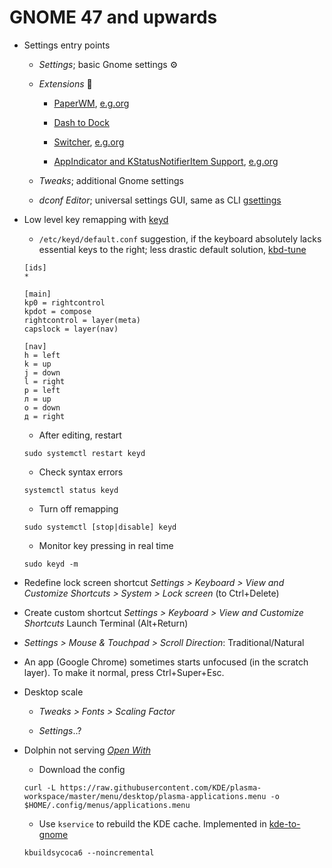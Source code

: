 # GNOME 47 and upwards

- Settings entry points

  - _Settings_; basic Gnome settings ⚙

  - _Extensions_ 🧩

    - [PaperWM](https://github.com/paperwm/PaperWM),
      [e.g.org](https://extensions.gnome.org/extension/6099/paperwm/)

    - [Dash to Dock](https://github.com/micheleg/dash-to-dock)

    - [Switcher](https://github.com/daniellandau/switcher),
      [e.g.org](https://extensions.gnome.org/extension/973/switcher/)

    - [AppIndicator and KStatusNotifierItem Support](https://github.com/ubuntu/gnome-shell-extension-appindicator),
      [e.g.org](https://extensions.gnome.org/extension/615/appindicator-support/)

  - _Tweaks_; additional Gnome settings

  - _dconf Editor_; universal settings GUI, same as CLI
    [gsettings](https://discourse.gnome.org/t/what-is-the-purpose-of-gsettings/17165)

- Low level key remapping with [keyd](https://github.com/rvaiya/keyd)

  - `/etc/keyd/default.conf` suggestion, if the keyboard absolutely lacks essential keys
    to the right; less drastic default solution,
    [kbd-tune](https://github.com/Tyrn/dotfiles/blob/main/kbd-tune)

  ```
  [ids]
  *

  [main]
  kp0 = rightcontrol
  kpdot = compose
  rightcontrol = layer(meta)
  capslock = layer(nav)

  [nav]
  h = left
  k = up
  j = down
  l = right
  р = left
  л = up
  о = down
  д = right
  ```

  - After editing, restart

  ```
  sudo systemctl restart keyd
  ```

  - Check syntax errors

  ```
  systemctl status keyd
  ```

  - Turn off remapping

  ```
  sudo systemctl [stop|disable] keyd
  ```

  - Monitor key pressing in real time

  ```
  sudo keyd -m
  ```

- Redefine lock screen shortcut _Settings > Keyboard > View
  and Customize Shortcuts > System > Lock screen_ (to Ctrl+Delete)

- Create custom shortcut _Settings > Keyboard > View
  and Customize Shortcuts_ Launch Terminal (Alt+Return)

- _Settings > Mouse & Touchpad > Scroll Direction_: Traditional/Natural

- An app (Google Chrome) sometimes starts unfocused (in the scratch layer).
  To make it normal, press Ctrl+Super+Esc.

- Desktop scale

  - _Tweaks > Fonts > Scaling Factor_

  - _Settings_..?

- Dolphin not serving
  [_Open With_](https://www.reddit.com/r/kde/comments/1jj1ziw/dolphin_and_open_with/)

  - Download the config

  ```
  curl -L https://raw.githubusercontent.com/KDE/plasma-workspace/master/menu/desktop/plasma-applications.menu -o $HOME/.config/menus/applications.menu
  ```

  - Use `kservice` to rebuild the KDE cache. Implemented in
    [kde-to-gnome](https://github.com/Tyrn/dotfiles/blob/main/kde-to-gnome)

  ```
  kbuildsycoca6 --noincremental
  ```
